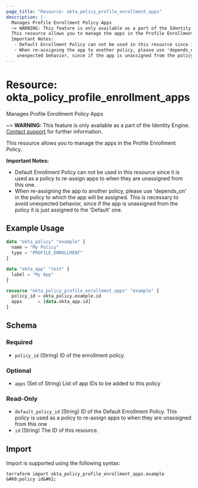 ```yaml
---
page_title: "Resource: okta_policy_profile_enrollment_apps"
description: |-
  Manages Profile Enrollment Policy Apps
  ~> WARNING: This feature is only available as a part of the Identity Engine. Contact support mailto:dev-inquiries@okta.com for further information.
  This resource allows you to manage the apps in the Profile Enrollment Policy.
  Important Notes:
   - Default Enrollment Policy can not be used in this resource since it is used as a policy to re-assign apps to when they are unassigned from this one.
   - When re-assigning the app to another policy, please use 'depends_on' in the policy to which the app will be assigned. This is necessary to avoid
    unexpected behavior, since if the app is unassigned from the policy it is just assigned to the 'Default' one.
---
```


# Resource: okta_policy_profile_enrollment_apps

Manages Profile Enrollment Policy Apps

~> **WARNING:** This feature is only available as a part of the Identity Engine. [Contact support](mailto:dev-inquiries@okta.com) for further information.

This resource allows you to manage the apps in the Profile Enrollment Policy. 

**Important Notes:** 
 - Default Enrollment Policy can not be used in this resource since it is used as a policy to re-assign apps to when they are unassigned from this one.
 - When re-assigning the app to another policy, please use 'depends_on' in the policy to which the app will be assigned. This is necessary to avoid 
  unexpected behavior, since if the app is unassigned from the policy it is just assigned to the 'Default' one.

## Example Usage

```terraform
data "okta_policy" "example" {
  name = "My Policy"
  type = "PROFILE_ENROLLMENT"
}

data "okta_app" "test" {
  label = "My App"
}

resource "okta_policy_profile_enrollment_apps" "example" {
  policy_id = okta_policy.example.id
  apps      = [data.okta_app.id]
}
```

<!-- schema generated by tfplugindocs -->
## Schema

### Required

- `policy_id` (String) ID of the enrollment policy.

### Optional

- `apps` (Set of String) List of app IDs to be added to this policy

### Read-Only

- `default_policy_id` (String) ID of the Default Enrollment Policy. This policy is used as a policy to re-assign apps to when they are unassigned from this one
- `id` (String) The ID of this resource.

## Import

Import is supported using the following syntax:

```shell
terraform import okta_policy_profile_enrollment_apps.example &#60;policy id&#62;
```
